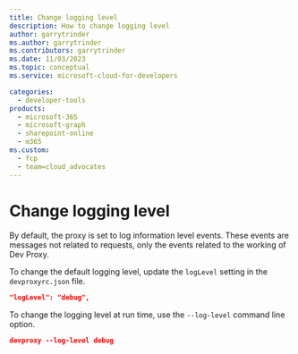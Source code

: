 ```yaml
---
title: Change logging level
description: How to change logging level
author: garrytrinder
ms.author: garrytrinder
ms.contributors: garrytrinder
ms.date: 11/03/2023
ms.topic: conceptual
ms.service: microsoft-cloud-for-developers

categories:
  - developer-tools
products:
  - microsoft-365
  - microsoft-graph
  - sharepoint-online
  - m365
ms.custom:
  - fcp
  - team=cloud_advocates
---
```


# Change logging level

By default, the proxy is set to log information level events. These events are messages not related to requests, only the events related to the working of Dev Proxy.

To change the default logging level, update the `logLevel` setting in the `devproxyrc.json` file.

```json
"logLevel": "debug",
```

To change the logging level at run time, use the `--log-level` command line option.

```json
devproxy --log-level debug
```

